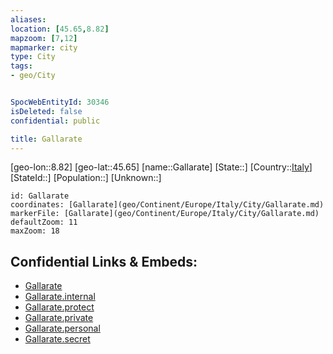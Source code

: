 ```yaml
---
aliases: 
location: [45.65,8.82]
mapzoom: [7,12] 
mapmarker: city 
type: City
tags:
- geo/City


SpocWebEntityId: 30346
isDeleted: false
confidential: public

title: Gallarate
---
```

[geo-lon::8.82]
[geo-lat::45.65]
[name::Gallarate]
[State::]
[Country::[Italy](geo/Continent/Europe/Italy.md)]
[StateId::]
[Population::]
[Unknown::]


```leaflet
id: Gallarate
coordinates: [Gallarate](geo/Continent/Europe/Italy/City/Gallarate.md)
markerFile: [Gallarate](geo/Continent/Europe/Italy/City/Gallarate.md)
defaultZoom: 11 
maxZoom: 18
```


## Confidential Links & Embeds: 
- [Gallarate](../../../../../../_public/geo/Continent/Europe/Italy/City/Gallarate.md) 
- [Gallarate.internal](../../../../../../_internal/geo/Continent/Europe/Italy/City/Gallarate.internal.md) 
- [Gallarate.protect](../../../../../../_protect/geo/Continent/Europe/Italy/City/Gallarate.protect.md) 
- [Gallarate.private](../../../../../../_private/geo/Continent/Europe/Italy/City/Gallarate.private.md) 
- [Gallarate.personal](../../../../../../_personal/geo/Continent/Europe/Italy/City/Gallarate.personal.md) 
- [Gallarate.secret](../../../../../../_secret/geo/Continent/Europe/Italy/City/Gallarate.secret.md) 
